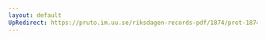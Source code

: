 ```yaml
---
layout: default
UpRedirect: https://pruto.im.uu.se/riksdagen-records-pdf/1874/prot-1874--fk--413/prot-1874--fk--413_019.pdf
---
```

